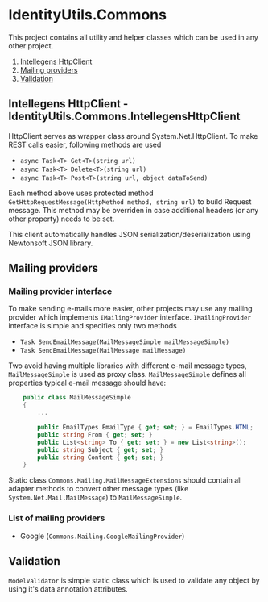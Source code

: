 # IdentityUtils.Commons

This project contains all utility and helper classes which can be used in any other project.

1. [ Intellegens HttpClient ](#httpclient)
2. [ Mailing providers ](#mailingproviders)
3. [ Validation ](#validation)

<a name="httpclient"></a>
## Intellegens HttpClient - IdentityUtils.Commons.IntellegensHttpClient
HttpClient serves as wrapper class around System.Net.HttpClient. To make REST calls easier, following methods are used
- `async Task<T> Get<T>(string url)`
- `async Task<T> Delete<T>(string url)`
- `async Task<T> Post<T>(string url, object dataToSend)`

Each method above uses protected method `GetHttpRequestMessage(HttpMethod method, string url)` to build Request message. This method may be overriden in case additional headers (or any other property) needs to be set.

This client automatically handles JSON serialization/deserialization using Newtonsoft JSON library.

<a name="mailingproviders"></a>
## Mailing providers

### Mailing provider interface

To make sending e-mails more easier, other projects may use any mailing provider which implements `IMailingProvider` interface. `IMailingProvider` interface is simple and specifies only two methods
- `Task SendEmailMessage(MailMessageSimple mailMessageSimple)`
- `Task SendEmailMessage(MailMessage mailMessage)`

Two avoid having multiple libraries with different e-mail message types, `MailMessageSimple` is used as proxy class. `MailMessageSimple` defines all properties typical e-mail message should have:
```csharp
    public class MailMessageSimple
    {
        ...

        public EmailTypes EmailType { get; set; } = EmailTypes.HTML;
        public string From { get; set; }
        public List<string> To { get; set; } = new List<string>();
        public string Subject { get; set; }
        public string Content { get; set; }
    }
```

Static class `Commons.Mailing.MailMessageExtensions` should contain all adapter methods to convert other message types (like `System.Net.Mail.MailMessage`) to `MailMessageSimple`.

### List of mailing providers
- Google (`Commons.Mailing.GoogleMailingProvider`)

## Validation

`ModelValidator` is simple static class which is used to validate any object by using it's data annotation attributes.